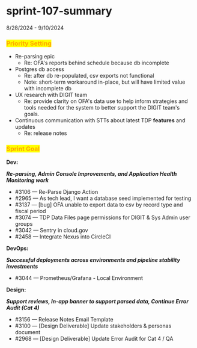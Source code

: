 # sprint-107-summary

8/28/2024 - 9/10/2024

### <mark style="color:orange;">Priority Setting</mark>

* Re-parsing epic &#x20;
  * Re: OFA's reports behind schedule because db incomplete&#x20;
* Postgres db access &#x20;
  * Re: after db re-populated, csv exports not functional&#x20;
  * Note: short-term workaround in-place, but will have limited value with incomplete db  &#x20;
* UX research with DIGIT team&#x20;
  * Re: provide clarity on OFA's data use  to help inform strategies and tools needed for the system to better support the DIGIT team's goals.&#x20;
* Continuous communication with STTs about latest TDP **features** and updates&#x20;
  * Re: release notes&#x20;

### <mark style="color:orange;">Sprint Goal</mark>

**Dev:**

_**Re-parsing, Admin Console Improvements, and Application Health Monitoring work**_

* \#3106 — Re-Parse Django Action&#x20;
* \#2965 — As tech lead, I want a database seed implemented for testing
* \#3137 — \[bug] OFA unable to export data to csv by record type and fiscal period
* \#3074 — TDP Data Files page permissions for DIGIT & Sys Admin user groups
* \#3042 — Sentry in cloud.gov
* \#2458 — Integrate Nexus into CircleCI

**DevOps:**

_**Successful deployments across environments and pipeline stability investments**_

* \#3044 — Prometheus/Grafana - Local Environment

**Design:**

_**Support reviews, In-app banner to support parsed data, Continue Error Audit (Cat 4)**_

* \#3156 — Release Notes Email Template
* \#3100 — \[Design Deliverable] Update stakeholders & personas document
* \#2968  — \[Design Deliverable] Update Error Audit for Cat 4 / QA
